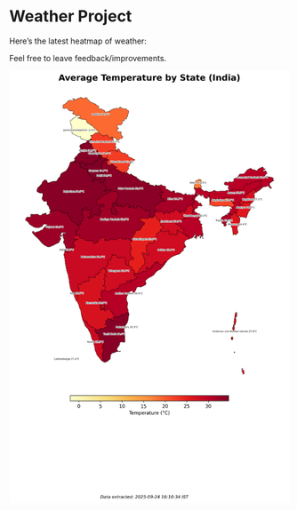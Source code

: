 # Weather Project

Here’s the latest heatmap of weather:

Feel free to leave feedback/improvements.

![India Heatmap](docs/assets/india_heatmap.png?v=D3CAA4)
